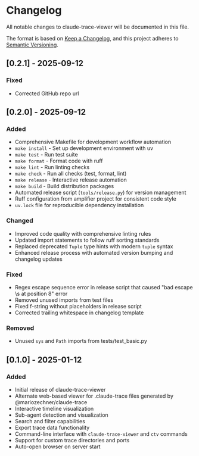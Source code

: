 # Changelog

All notable changes to claude-trace-viewer will be documented in this file.

The format is based on [Keep a Changelog](https://keepachangelog.com/en/1.0.0/),
and this project adheres to [Semantic Versioning](https://semver.org/spec/v2.0.0.html).

## [0.2.1] - 2025-09-12

### Fixed
- Corrected GitHub repo url

## [0.2.0] - 2025-09-12

### Added

- Comprehensive Makefile for development workflow automation
- `make install` - Set up development environment with uv
- `make test` - Run test suite
- `make format` - Format code with ruff
- `make lint` - Run linting checks
- `make check` - Run all checks (test, format, lint)
- `make release` - Interactive release automation
- `make build` - Build distribution packages
- Automated release script (`tools/release.py`) for version management
- Ruff configuration from amplifier project for consistent code style
- `uv.lock` file for reproducible dependency installation

### Changed

- Improved code quality with comprehensive linting rules
- Updated import statements to follow ruff sorting standards
- Replaced deprecated `Tuple` type hints with modern `tuple` syntax
- Enhanced release process with automated version bumping and changelog updates

### Fixed

- Regex escape sequence error in release script that caused "bad escape \s at position 8" error
- Removed unused imports from test files
- Fixed f-string without placeholders in release script
- Corrected trailing whitespace in changelog template

### Removed

- Unused `sys` and `Path` imports from tests/test_basic.py

## [0.1.0] - 2025-01-12

### Added

- Initial release of claude-trace-viewer
- Alternate web-based viewer for .claude-trace files generated by @mariozechner/claude-trace
- Interactive timeline visualization
- Sub-agent detection and visualization
- Search and filter capabilities
- Export trace data functionality
- Command-line interface with `claude-trace-viewer` and `ctv` commands
- Support for custom trace directories and ports
- Auto-open browser on server start
